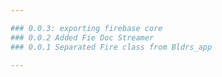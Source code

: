 ```yaml
---

### 0.0.3: exporting firebase core
### 0.0.2 Added Fie Doc Streamer
### 0.0.1 Separated Fire class from Bldrs_app

---
```

